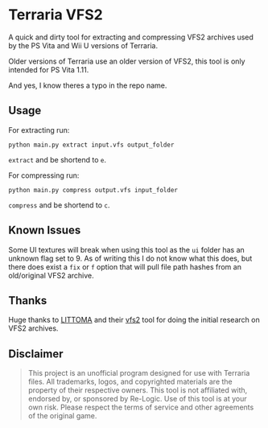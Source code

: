 # Terraria VFS2
A quick and dirty tool for extracting and compressing VFS2 archives used by the PS Vita and Wii U versions of Terraria.

Older versions of Terraria use an older version of VFS2, this tool is only intended for PS Vita 1.11.

And yes, I know theres a typo in the repo name.

## Usage
For extracting run:
```shell
python main.py extract input.vfs output_folder
```
`extract` and be shortend to `e`.

For compressing run:
```shell
python main.py compress output.vfs input_folder
```
`compress` and be shortend to `c`.

## Known Issues
Some UI textures will break when using this tool as the `ui` folder has an unknown flag set to 9. As of writing this I do not know what this does, but there does exist a `fix` or `f` option that will pull file path hashes from an old/original VFS2 archive.

## Thanks
Huge thanks to [LITTOMA](https://github.com/LITTOMA) and their [vfs2](https://github.com/LITTOMA/vfs2) tool for doing the initial research on VFS2 archives.

## Disclaimer
>This project is an unofficial program designed for use with Terraria files.
>All trademarks, logos, and copyrighted materials are the property of their respective owners.
>This tool is not affiliated with, endorsed by, or sponsored by Re-Logic.
>Use of this tool is at your own risk. Please respect the terms of service and other agreements of the original game.
